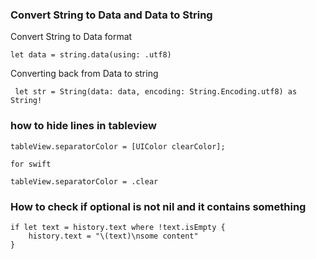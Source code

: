 ### Convert String to Data and Data to String

Convert String to Data format
```
let data = string.data(using: .utf8)
```
Converting back from Data to string
```
 let str = String(data: data, encoding: String.Encoding.utf8) as String!
```

### how to hide lines in tableview

```
tableView.separatorColor = [UIColor clearColor];

for swift

tableView.separatorColor = .clear
```

### How to check if optional is not nil and it contains something

```
if let text = history.text where !text.isEmpty {
    history.text = "\(text)\nsome content"
}
```
